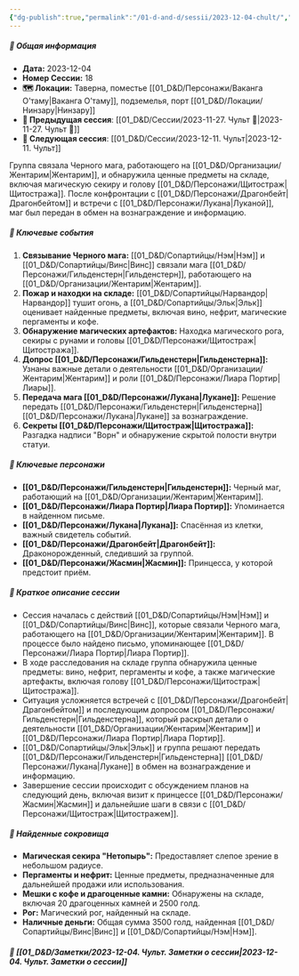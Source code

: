 ```yaml
---
{"dg-publish":true,"permalink":"/01-d-and-d/sessii/2023-12-04-chult/","created":"2024-11-09T09:06:50.026+03:00","updated":"2024-11-09T15:55:49.281+03:00"}
---
```


##### 📅 Общая информация

- **Дата:** 2023-12-04
- **Номер Сессии:** 18
- **🗺️ Локации:** Таверна, поместье [[01_D&D/Персонажи/Ваканга О’таму\|Ваканга О’таму]], подземелья, порт [[01_D&D/Локации/Нинзару\|Нинзару]]
- **🔗 Предыдущая сессия**: [[01_D&D/Сессии/2023-11-27. Чульт 🛑\|2023-11-27. Чульт 🛑]]
- **🔗 Следующая сессия**: [[01_D&D/Сессии/2023-12-11. Чульт\|2023-12-11. Чульт]]

Группа связала Черного мага, работающего на [[01_D&D/Организации/Жентарим\|Жентарим]], и обнаружила ценные предметы на складе, включая магическую секиру и голову [[01_D&D/Персонажи/Щитостраж\|Щитостража]]. После конфронтации с [[01_D&D/Персонажи/Драгонбейт\|Драгонбейтом]] и встречи с [[01_D&D/Персонажи/Лукана\|Луканой]], маг был передан в обмен на вознаграждение и информацию.
##### 🔑 **Ключевые события**

1. **Связывание Черного мага:** [[01_D&D/Сопартийцы/Нэм\|Нэм]] и [[01_D&D/Сопартийцы/Винс\|Винс]] связали мага [[01_D&D/Персонажи/Гильденстерн\|Гильденстерн]], работающего на [[01_D&D/Организации/Жентарим\|Жентарим]].
2. **Пожар и находки на складе:** [[01_D&D/Сопартийцы/Нарвандор\|Нарвандор]] тушит огонь, а [[01_D&D/Сопартийцы/Эльк\|Эльк]] оценивает найденные предметы, включая вино, нефрит, магические пергаменты и кофе.
3. **Обнаружение магических артефактов:** Находка магического рога, секиры с рунами и головы [[01_D&D/Персонажи/Щитостраж\|Щитостража]].
4. **Допрос [[01_D&D/Персонажи/Гильденстерн\|Гильденстерна]]:** Узнаны важные детали о деятельности [[01_D&D/Организации/Жентарим\|Жентарим]] и роли [[01_D&D/Персонажи/Лиара Портир\|Лиары]].
5. **Передача мага [[01_D&D/Персонажи/Лукана\|Лукане]]:** Решение передать [[01_D&D/Персонажи/Гильденстерн\|Гильденстерна]] [[01_D&D/Персонажи/Лукана\|Лукане]] за вознаграждение.
6. **Секреты [[01_D&D/Персонажи/Щитостраж\|Щитостража]]:** Разгадка надписи "Ворн" и обнаружение скрытой полости внутри статуи.

##### 🧍 **Ключевые персонажи**

- **[[01_D&D/Персонажи/Гильденстерн\|Гильденстерн]]:** Черный маг, работающий на [[01_D&D/Организации/Жентарим\|Жентарим]].
- **[[01_D&D/Персонажи/Лиара Портир\|Лиара Портир]]:** Упоминается в найденном письме.
- **[[01_D&D/Персонажи/Лукана\|Лукана]]:** Спасённая из клетки, важный свидетель событий.
- **[[01_D&D/Персонажи/Драгонбейт\|Драгонбейт]]:** Драконорожденный, следивший за группой.
- **[[01_D&D/Персонажи/Жасмин\|Жасмин]]:** Принцесса, у которой предстоит приём.

##### 📖 **Краткое описание сессии**

- Сессия началась с действий [[01_D&D/Сопартийцы/Нэм\|Нэм]] и [[01_D&D/Сопартийцы/Винс\|Винс]], которые связали Черного мага, работающего на [[01_D&D/Организации/Жентарим\|Жентарим]]. В процессе было найдено письмо, упоминающее [[01_D&D/Персонажи/Лиара Портир\|Лиара Портир]].
- В ходе расследования на складе группа обнаружила ценные предметы: вино, нефрит, пергаменты и кофе, а также магические артефакты, включая голову [[01_D&D/Персонажи/Щитостраж\|Щитостража]].
- Ситуация усложняется встречей с [[01_D&D/Персонажи/Драгонбейт\|Драгонбейтом]] и последующим допросом [[01_D&D/Персонажи/Гильденстерн\|Гильденстерна]], который раскрыл детали о деятельности [[01_D&D/Организации/Жентарим\|Жентарим]] и [[01_D&D/Персонажи/Лиара Портир\|Лиара Портир]].
- [[01_D&D/Сопартийцы/Эльк\|Эльк]] и группа решают передать [[01_D&D/Персонажи/Гильденстерн\|Гильденстерна]] [[01_D&D/Персонажи/Лукана\|Лукане]] в обмен на вознаграждение и информацию.
- Завершение сессии происходит с обсуждением планов на следующий день, включая визит к принцессе [[01_D&D/Персонажи/Жасмин\|Жасмин]] и дальнейшие шаги в связи с [[01_D&D/Персонажи/Щитостраж\|Щитостражем]].

##### 💎 **Найденные сокровища**

- **Магическая секира "Нетопырь":** Предоставляет слепое зрение в небольшом радиусе.
- **Пергаменты и нефрит:** Ценные предметы, предназначенные для дальнейшей продажи или использования.
- **Мешки с кофе и драгоценные камни:** Обнаружены на складе, включая 20 драгоценных камней и 2500 голд.
- **Рог:** Магический рог, найденный на складе.
- **Наличные деньги:** Общая сумма 3500 голд, найденная [[01_D&D/Сопартийцы/Винс\|Винс]] и [[01_D&D/Сопартийцы/Нэм\|Нэм]].

##### 📝 **[[01_D&D/Заметки/2023-12-04. Чульт. Заметки о сессии\|2023-12-04. Чульт. Заметки о сессии]]**